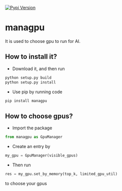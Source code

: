 [![Pypi Version](https://img.shields.io/pypi/v/managpu?color=green)](https://pypi.org/project/managpu/)
# managpu

It is used to choose gpu to run for AI.

## How to install it?
 - Download it, and then run
 ```python
python setup.py build
python setup.py install
```
 - Use pip by running code
```bash
pip install managpu
```

## How to choose gpus?
 - Import the package
 ```python
from managpu as GpuManager
```
 - Create an entry by
 ```python
my_gpu = GpuManager(visible_gpus)
```
 - Then run
 ```python
res = my_gpu.set_by_memory(top_k, limited_gpu_util)
```
to choose your gpus
